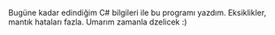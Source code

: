 Bugüne kadar edindiğim C# bilgileri ile bu programı yazdım. Eksiklikler, mantık hataları fazla. Umarım zamanla dzelicek :)
